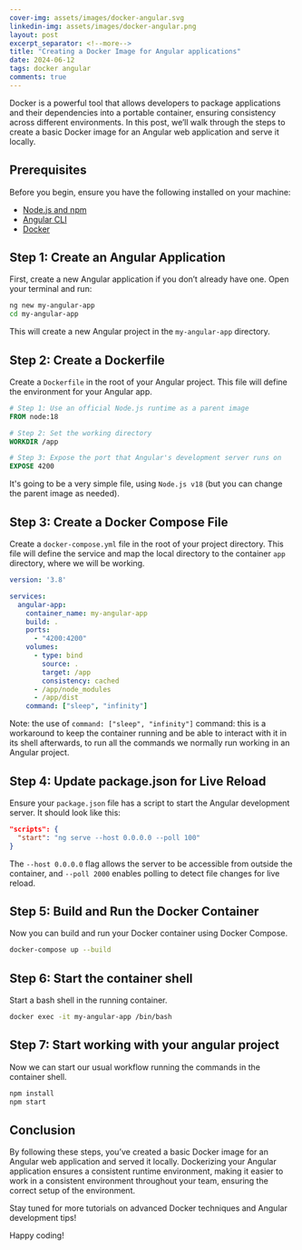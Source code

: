 ```yaml
---
cover-img: assets/images/docker-angular.svg
linkedin-img: assets/images/docker-angular.png
layout: post
excerpt_separator: <!--more-->
title: "Creating a Docker Image for Angular applications"
date: 2024-06-12
tags: docker angular
comments: true
---
```


Docker is a powerful tool that allows developers to package applications and their dependencies into a portable container<!--more-->, ensuring consistency across different environments.
 In this post, we’ll walk through the steps to create a basic Docker image for an Angular web application and serve it locally.

## Prerequisites

Before you begin, ensure you have the following installed on your machine:

- [Node.js and npm](https://nodejs.org/en/download/package-manager)
- [Angular CLI](https://v17.angular.io/cli#installing-angular-cli)
- [Docker](https://www.docker.com/products/docker-desktop/)

## Step 1: Create an Angular Application

First, create a new Angular application if you don’t already have one. Open your terminal and run:

```bash
ng new my-angular-app
cd my-angular-app
```

This will create a new Angular project in the `my-angular-app` directory.

## Step 2: Create a Dockerfile

Create a `Dockerfile` in the root of your Angular project. This file will define the environment for your Angular app.

```dockerfile
# Step 1: Use an official Node.js runtime as a parent image
FROM node:18

# Step 2: Set the working directory
WORKDIR /app

# Step 3: Expose the port that Angular's development server runs on
EXPOSE 4200

```

It's going to be a very simple file, using `Node.js v18` (but you can change the parent image as needed).

## Step 3: Create a Docker Compose File

Create a `docker-compose.yml` file in the root of your project directory. This file will define the service and map the local directory to the container `app` directory, where we will be working.

```yaml
version: '3.8'

services:
  angular-app:
    container_name: my-angular-app
    build: .
    ports:
      - "4200:4200"
    volumes:
      - type: bind
        source: .
        target: /app
        consistency: cached
      - /app/node_modules
      - /app/dist
    command: ["sleep", "infinity"]
```

Note: the use of `command: ["sleep", "infinity"]` command: this is a workaround to keep the container running and be able to interact with it in its shell afterwards, to run all the commands we normally run working in an Angular project.

## Step 4: Update package.json for Live Reload

Ensure your `package.json` file has a script to start the Angular development server. It should look like this:

```json
"scripts": {
  "start": "ng serve --host 0.0.0.0 --poll 100"
}
```

The `--host 0.0.0.0` flag allows the server to be accessible from outside the container, and `--poll 2000` enables polling to detect file changes for live reload.

## Step 5: Build and Run the Docker Container

Now you can build and run your Docker container using Docker Compose.

```bash
docker-compose up --build
```

## Step 6: Start the container shell

Start a bash shell in the running container.

```bash
docker exec -it my-angular-app /bin/bash
```

## Step 7: Start working with your angular project

Now we can start our usual workflow running the commands in the container shell.

```bash
npm install
npm start
```

## Conclusion

By following these steps, you’ve created a basic Docker image for an Angular web application and served it locally. Dockerizing your Angular application ensures a consistent runtime environment, making it easier to work in a consistent environment throughout your team, ensuring the correct setup of the environment.

Stay tuned for more tutorials on advanced Docker techniques and Angular development tips!

Happy coding!
